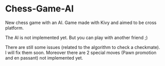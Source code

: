 # Chess-Game-AI

New chess game with an AI. Game made with Kivy and aimed to be cross platform.

The AI is not implemented yet. But you can play with another friend ;)

There are still some issues (related to the algorithm to check a checkmate). I will fix them soon.
Moreover there are 2 special moves (Pawn promotion and en passant) not implemented yet.
